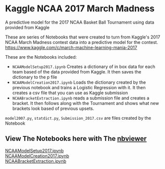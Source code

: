 # Kaggle NCAA 2017 March Madness
A predictive model for the 2017 NCAA Basket Ball Tournament using data provided from Kaggle 

These are series of Notebooks that were created to turn from Kaggle's 2017 NCAA March Madness contest data into a predictive model for the contest.
https://www.kaggle.com/c/march-machine-learning-mania-2017

These are the Notebooks included:
* `NCAAModelSetup2017.ipynb` Creates a dictionary of in box data for each team based of the data provided from Kaggle. It then saves the dictionary to the p file
* `NCAAModelCreation2017.ipynb` Loads the dictionary created by the previous notebook and trains a Logistic Regression with it. It then creates a csv file that you can use as Kaggle submission
* `NCAABracketExtraction.ipynb` reads a submission file and creates a bracket. It then follows along with the Tournament and shows what new brackets look based of previous upsets.

`model2007.py`, `statdict.py`, `Submission_2017.csv` are files created by the Notebook

## View The Notebooks here with The [nbviewer](https://nbviewer.jupyter.org/)
[NCAAModelSetup2017.ipynb](https://nbviewer.jupyter.org/github/gugzkumar/kaggle_ncaa_2017/blob/master/NCAAModelSetup2017.ipynb)<br>
[NCAAModelCreation2017.ipynb](https://nbviewer.jupyter.org/github/gugzkumar/kaggle_ncaa_2017/blob/master/NCAAModelCreation2017.ipynb)<br>
[NCAABracketExtraction.ipynb](https://nbviewer.jupyter.org/github/gugzkumar/kaggle_ncaa_2017/blob/master/NCAABracketExtraction.ipynb)<br>
